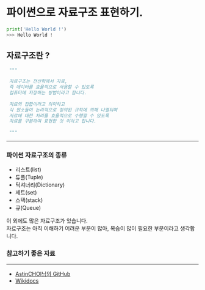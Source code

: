 # 파이썬으로 자료구조 표현하기.
``` Python
print('Hello World !')
>>> Hello World !
```
## 자료구조란 ? 
``` Python
 """
 
 자료구조는 전산학에서 자료, 
 즉 데이터를 효율적으로 사용할 수 있도록 
 컴퓨터에 저장하는 방법이라고 합니다.
 
 자료의 집합이라고 의미하고 
 각 원소들이 논리적으로 정의된 규칙에 의해 나열되며
 자료에 대한 처리를 효율적으로 수행할 수 있도록 
 자료를 구분하여 표현한 것 이라고 합니다.
 
 """
```
<hr>

### 파이썬 자료구조의 종류
+ 리스트(list)
+ 튜플(Tuple)
+ 딕셔너리(Dictionary)
+ 세트(set)
+ 스택(stack)
+ 큐(Queue)

이 외에도 많은 자료구조가 있습니다. <br>
자료구조는 아직 이해하기 어려운 부분이 많아,
복습이 많이 필요한 부분이라고 생각합니다.

### 참고하기 좋은 자료
<hr>

+ <a href="https://github.com/AstinCHOI/Python-and-Algorithms-and-Data-Structures"> AstinCHOI님의 GitHub </a>
+ <a href="https://wikidocs.net/2845"> Wikidocs </a>
